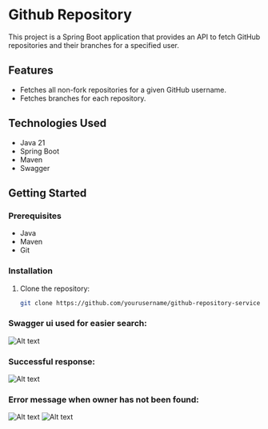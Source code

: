 # Github Repository

This project is a Spring Boot application that provides an API to fetch GitHub repositories and their branches for a specified user.

## Features

- Fetches all non-fork repositories for a given GitHub username.
- Fetches branches for each repository.

## Technologies Used

- Java 21
- Spring Boot
- Maven
- Swagger

## Getting Started

### Prerequisites

- Java
- Maven
- Git

### Installation

1. Clone the repository:

   ```bash
   git clone https://github.com/yourusername/github-repository-service.git
### Swagger ui used for easier search:
![Alt text](src/main/resources/static/images/1.PNG)
### Successful response:
![Alt text](src/main/resources/static/images/2.PNG)
### Error message when owner has not been found:
![Alt text](src/main/resources/static/images/3.PNG)
![Alt text](src/main/resources/static/images/4.PNG)
